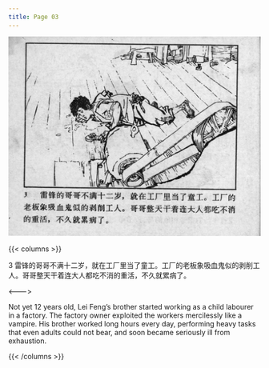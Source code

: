 ```yaml
---
title: Page 03
---
```


![leifeng page](./../../images/leifeng/seifert0522_lf_0008_0.jpg)

{{< columns >}}

3 雷锋的哥哥不满十二岁，就在工厂里当了童工。工厂的老板象吸血鬼似的剥削工人。哥哥整天干着连大人都吃不消的重活，不久就累病了。

<--->

Not yet 12 years old, Lei Feng’s brother started working as a child labourer in a factory. The factory owner exploited the workers mercilessly like a vampire. His brother worked long hours every day, performing heavy tasks that even adults could not bear, and soon became seriously ill from exhaustion.

{{< /columns >}}
